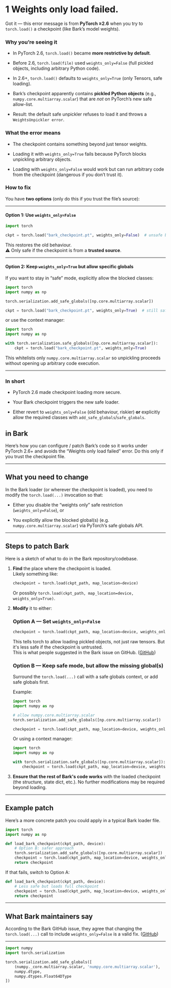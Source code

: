 # 1 Weights only load failed.

Got it — this error message is from **PyTorch ≥2.6** when you try to `torch.load()` a checkpoint (like Bark’s model weights).

### Why you’re seeing it

- In PyTorch 2.6, `torch.load()` became **more restrictive by default**.
    
- Before 2.6, `torch.load(file)` used `weights_only=False` (full pickled objects, including arbitrary Python code).
    
- In 2.6+, `torch.load()` defaults to `weights_only=True` (only Tensors, safe loading).
    
- Bark’s checkpoint apparently contains **pickled Python objects** (e.g., `numpy.core.multiarray.scalar`) that are _not_ on PyTorch’s new safe allow-list.
    
- Result: the default safe unpickler refuses to load it and throws a `WeightsUnpickler error`.
    

### What the error means

- The checkpoint contains something beyond just tensor weights.
    
- Loading it with `weights_only=True` fails because PyTorch blocks unpickling arbitrary objects.
    
- Loading with `weights_only=False` would work but can run arbitrary code from the checkpoint (dangerous if you don’t trust it).
    

### How to fix

You have **two options** (only do this if you trust the file’s source):

---

#### **Option 1: Use `weights_only=False`**

```python
import torch

ckpt = torch.load("bark_checkpoint.pt", weights_only=False)  # unsafe but loads everything
```

This restores the old behaviour.  
⚠️ Only safe if the checkpoint is from a **trusted source**.

---

#### **Option 2: Keep `weights_only=True` but allow specific globals**

If you want to stay in “safe” mode, explicitly allow the blocked classes:

```python
import torch
import numpy as np

torch.serialization.add_safe_globals([np.core.multiarray.scalar])

ckpt = torch.load("bark_checkpoint.pt", weights_only=True)  # still safe but now allowed
```

or use the context manager:

```python
import torch
import numpy as np

with torch.serialization.safe_globals([np.core.multiarray.scalar]):
    ckpt = torch.load("bark_checkpoint.pt", weights_only=True)
```

This whitelists only `numpy.core.multiarray.scalar` so unpickling proceeds without opening up arbitrary code execution.

---

### In short

- PyTorch 2.6 made checkpoint loading more secure.
    
- Your Bark checkpoint triggers the new safe loader.
    
- Either revert to `weights_only=False` (old behaviour, riskier) **or** explicitly allow the required classes with `add_safe_globals`/`safe_globals`.
    

## in Bark

Here’s how you can configure / patch Bark’s code so it works under PyTorch 2.6+ and avoids the “Weights only load failed” error. Do this only if you trust the checkpoint file.

---

## What you need to change

In the Bark loader (or wherever the checkpoint is loaded), you need to modify the `torch.load(...)` invocation so that:

- Either you disable the “weights only” safe restriction (`weights_only=False`), or
    
- You explicitly allow the blocked global(s) (e.g. `numpy.core.multiarray.scalar`) via PyTorch’s safe globals API.
    

---

## Steps to patch Bark

Here is a sketch of what to do in the Bark repository/codebase.

1. **Find** the place where the checkpoint is loaded.  
    Likely something like:
    
    ```python
    checkpoint = torch.load(ckpt_path, map_location=device)
    ```
    
    Or possibly `torch.load(ckpt_path, map_location=device, weights_only=True)`.
    
2. **Modify** it to either:
    
    ### Option A — Set `weights_only=False`
    
    ```python
    checkpoint = torch.load(ckpt_path, map_location=device, weights_only=False)
    ```
    
    This tells torch to allow loading pickled objects, not just raw tensors. But it's less safe if the checkpoint is untrusted.  
    This is what people suggested in the Bark issue on GitHub. ([GitHub](https://github.com/suno-ai/bark/issues/626?utm_source=chatgpt.com "Weight Issue with Pytorch 2.6 Bug Fx #626"))
    
    ### Option B — Keep safe mode, but allow the missing global(s)
    
    Surround the `torch.load(...)` call with a safe globals context, or add safe globals first.
    
    Example:
    
    ```python
    import torch
    import numpy as np
    
    # allow numpy.core.multiarray.scalar
    torch.serialization.add_safe_globals([np.core.multiarray.scalar])
    
    checkpoint = torch.load(ckpt_path, map_location=device, weights_only=True)
    ```
    
    Or using a context manager:
    
    ```python
    import torch
    import numpy as np
    
    with torch.serialization.safe_globals([np.core.multiarray.scalar]):
        checkpoint = torch.load(ckpt_path, map_location=device, weights_only=True)
    ```
    
3. **Ensure that the rest of Bark's code works** with the loaded checkpoint (the structure, state dict, etc.). No further modifications may be required beyond loading.
    

---

## Example patch

Here’s a more concrete patch you could apply in a typical Bark loader file.

```python
import torch
import numpy as np

def load_bark_checkpoint(ckpt_path, device):
    # Option B: safer approach
    torch.serialization.add_safe_globals([np.core.multiarray.scalar])
    checkpoint = torch.load(ckpt_path, map_location=device, weights_only=True)
    return checkpoint
```

If that fails, switch to Option A:

```python
def load_bark_checkpoint(ckpt_path, device):
    # Less safe but loads full checkpoint
    checkpoint = torch.load(ckpt_path, map_location=device, weights_only=False)
    return checkpoint
```

---

## What Bark maintainers say

According to the Bark GitHub issue, they agree that changing the `torch.load(...)` call to include `weights_only=False` is a valid fix. ([GitHub](https://github.com/suno-ai/bark/issues/626?utm_source=chatgpt.com "Weight Issue with Pytorch 2.6 Bug Fx #626"))

---

```python
import numpy
import torch.serialization

torch.serialization.add_safe_globals([
    (numpy._core.multiarray.scalar, 'numpy.core.multiarray.scalar'),
    numpy.dtype,
    numpy.dtypes.Float64DType
])
```


